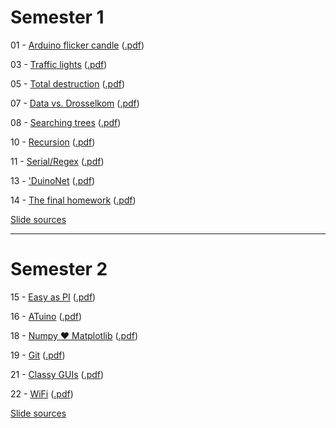<!--

                  Copyright (C)  2017  Leonard Göhrs.
   Permission is granted to copy, distribute and/or modify this document
    under the terms of the GNU Free Documentation License, Version 1.3
     or any later version published by the Free Software Foundation;
  with no Invariant Sections, no Front-Cover Texts, and no Back-Cover Texts.
      A copy of the license is included in the file "LICENSE-FDL.txt".

-->

Semester 1
==========

01 - [Arduino flicker candle][t1_html] ([.pdf][t1_pdf])

03 - [Traffic lights][t3_html] ([.pdf][t3_pdf])

05 - [Total destruction][t5_html] ([.pdf][t5_pdf])

07 - [Data vs. Drosselkom][t7_html] ([.pdf][t7_pdf])

08 - [Searching trees][t8_html] ([.pdf][t8_pdf])

10 - [Recursion][t10_html] ([.pdf][t10_pdf])

11 - [Serial/Regex][t11_html] ([.pdf][t11_pdf])

13 - ['DuinoNet][t13_html] ([.pdf][t13_pdf])

14 - [The final homework][t14_html] ([.pdf][t14_pdf])

[Slide sources][sources]

---

Semester 2
==========

15 - [Easy as PI][t15_html] ([.pdf][t15_pdf])

16 - [ATuino][t16_html] ([.pdf][t16_pdf])

18 - [Numpy ❤️ Matplotlib][t18_html] ([.pdf][t18_pdf])

19 - [Git][t19_html] ([.pdf][t19_pdf])

21 - [Classy GUIs][t21_html] ([.pdf][t21_pdf])

22 - [WiFi][t22_html] ([.pdf][t22_pdf])

[Slide sources][sources]


[t1_html]: 01-arduino-flicker-candle.html
[t1_pdf]: 01-arduino-flicker-candle.pdf

[t3_html]: 03-traffic-lights.html
[t3_pdf]: 03-traffic-lights.pdf

[t5_html]: 05-total-destruction.html
[t5_pdf]: 05-total-destruction.pdf

[t7_html]: 07-data-vs-drosselkom.html
[t7_pdf]: 07-data-vs-drosselkom.pdf

[t8_html]: 08-searching-trees.html
[t8_pdf]: 08-searching-trees.pdf

[t10_html]: 10-recursion.html
[t10_pdf]: 10-recursion.pdf

[t11_html]: 11-serial-io.html
[t11_pdf]: 11-serial-io.pdf

[t13_html]: 13-duinonet.html
[t13_pdf]: 13-duinonet.pdf

[t14_html]: 14-homework-solution.html
[t14_pdf]: 14-homework-solution.pdf


[t15_html]: 15-easy-as-pi.html
[t15_pdf]: 15-easy-as-pi.pdf

[t16_html]: 16-snekduino.html
[t16_pdf]: 16-snekduino.pdf

[t18_html]: 18-numpy.html
[t18_pdf]: 18-numpy.pdf

[t19_html]: 19-git.html
[t19_pdf]: 19-git.pdf

[t21_html]: 21-classy-guis.html
[t21_pdf]: 21-classy-guis.pdf

[t22_html]: 22-wifi.html
[t22_pdf]: 22-wifi.pdf

[sources]: https://github.com/ComNets-Bremen/GDI-Tutorials
